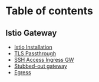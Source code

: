 # Table of contents

## Istio Gateway

* [Istio Installation](README.md)
* [TLS Passthrough](<README (1).md>)
* [SSH Access Ingress GW](istio-gateway/master.md)
* [Stubbed-out gateway](istio-gateway/stubbed-out-gateway.md)
* [Egress](istio-gateway/egress.md)

